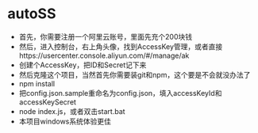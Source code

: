 # autoSS
* 首先，你需要注册一个阿里云账号，里面先充个200块钱
* 然后，进入控制台，右上角头像，找到AccessKey管理，或者直接https://usercenter.console.aliyun.com/#/manage/ak
* 创建个AccessKey，把ID和Secret记下来
* 然后克隆这个项目，当然首先你需要装git和npm，这个要是不会就没办法了
* npm install
* 把config.json.sample重命名为config.json，填入accessKeyId和accessKeySecret
* node index.js，或者双击start.bat
* 本项目windows系统体验更佳

